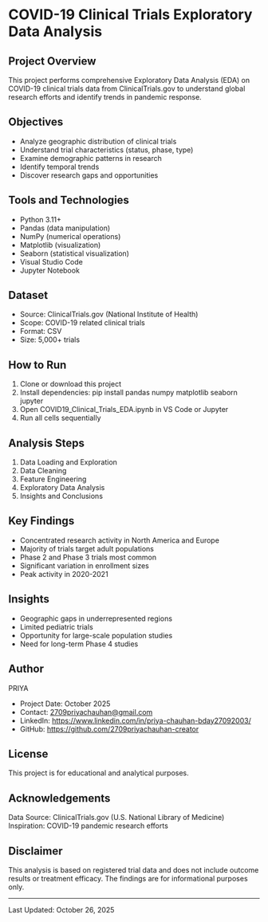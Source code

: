 # COVID-19 Clinical Trials Exploratory Data Analysis

## Project Overview

This project performs comprehensive Exploratory Data Analysis (EDA) on COVID-19 
clinical trials data from ClinicalTrials.gov to understand global research efforts 
and identify trends in pandemic response.

## Objectives

- Analyze geographic distribution of clinical trials
- Understand trial characteristics (status, phase, type)
- Examine demographic patterns in research
- Identify temporal trends
- Discover research gaps and opportunities

## Tools and Technologies

- Python 3.11+
- Pandas (data manipulation)
- NumPy (numerical operations)
- Matplotlib (visualization)
- Seaborn (statistical visualization)
- Visual Studio Code
- Jupyter Notebook

## Dataset

- Source: ClinicalTrials.gov (National Institute of Health)
- Scope: COVID-19 related clinical trials
- Format: CSV
- Size: 5,000+ trials

## How to Run

1. Clone or download this project
2. Install dependencies: pip install pandas numpy matplotlib seaborn jupyter
3. Open COVID19_Clinical_Trials_EDA.ipynb in VS Code or Jupyter
4. Run all cells sequentially

## Analysis Steps

1. Data Loading and Exploration
2. Data Cleaning
3. Feature Engineering
4. Exploratory Data Analysis
5. Insights and Conclusions

## Key Findings

- Concentrated research activity in North America and Europe
- Majority of trials target adult populations
- Phase 2 and Phase 3 trials most common
- Significant variation in enrollment sizes
- Peak activity in 2020-2021

## Insights

- Geographic gaps in underrepresented regions
- Limited pediatric trials
- Opportunity for large-scale population studies
- Need for long-term Phase 4 studies

## Author

PRIYA
- Project Date: October 2025
- Contact: 2709priyachauhan@gmail.com
- LinkedIn: https://www.linkedin.com/in/priya-chauhan-bday27092003/
- GitHub: https://github.com/2709priyachauhan-creator

## License

This project is for educational and analytical purposes.

## Acknowledgements

Data Source: ClinicalTrials.gov (U.S. National Library of Medicine)
Inspiration: COVID-19 pandemic research efforts

## Disclaimer

This analysis is based on registered trial data and does not include outcome 
results or treatment efficacy. The findings are for informational purposes only.

---

Last Updated: October 26, 2025
